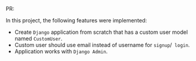 PR:


In this project, the following features were implemented:

* Create `Django` application from scratch that has a custom user model named `CustomUser`.
* Custom user should use email instead of username for `signup`/` login`.
* Application works with `Django Admin`.
